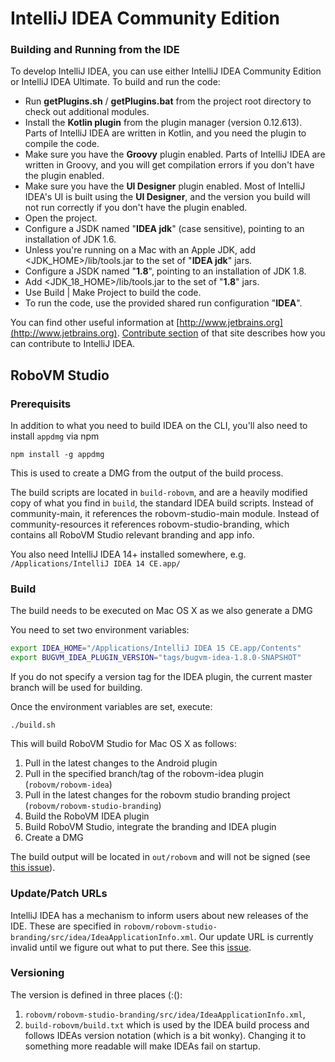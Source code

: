 # IntelliJ IDEA Community Edition
### Building and Running from the IDE
To develop IntelliJ IDEA, you can use either IntelliJ IDEA Community Edition or IntelliJ IDEA Ultimate. To build and run the code:
* Run **getPlugins.sh** / **getPlugins.bat** from the project root directory to check out additional modules.
* Install the **Kotlin plugin** from the plugin manager (version 0.12.613). Parts of IntelliJ IDEA are written in Kotlin, and you need the plugin to compile the code.
* Make sure you have the **Groovy** plugin enabled. Parts of IntelliJ IDEA are written in Groovy, and you will get compilation errors if you don't have the plugin enabled.
* Make sure you have the **UI Designer** plugin enabled. Most of IntelliJ IDEA's UI is built using the **UI Designer**, and the version you build will not run correctly if you don't have the plugin enabled.
* Open the project.
* Configure a JSDK named "**IDEA jdk**" (case sensitive), pointing to an installation of JDK 1.6.
* Unless you're running on a Mac with an Apple JDK, add <JDK_HOME>/lib/tools.jar to the set of "**IDEA jdk**" jars.
* Configure a JSDK named "**1.8**", pointing to an installation of JDK 1.8.
* Add <JDK_18_HOME>/lib/tools.jar to the set of "**1.8**" jars.
* Use Build | Make Project to build the code.
* To run the code, use the provided shared run configuration "**IDEA**".

You can find other useful information at [http://www.jetbrains.org](http://www.jetbrains.org). [Contribute section](http://www.jetbrains.org/display/IJOS/Contribute) of that site describes how you can contribute to IntelliJ IDEA.

## RoboVM Studio

### Prerequisits
In addition to what you need to build IDEA on the CLI, you'll also need to install `appdmg` via npm

```
npm install -g appdmg
```

This is used to create a DMG from the output of the build process.

The build scripts are located in `build-robovm`, and are a heavily modified copy of what you find in `build`, the standard IDEA build scripts. Instead of community-main, it references the robovm-studio-main module. Instead of community-resources it references robovm-studio-branding, which contains all RoboVM Studio relevant branding and app info.

You also need IntelliJ IDEA 14+ installed somewhere, e.g. `/Applications/IntelliJ IDEA 14 CE.app/`

### Build
The build needs to be executed on Mac OS X as we also generate a DMG 

You need to set two environment variables:

```bash
export IDEA_HOME="/Applications/IntelliJ IDEA 15 CE.app/Contents"
export BUGVM_IDEA_PLUGIN_VERSION="tags/bugvm-idea-1.8.0-SNAPSHOT"
```

If you do not specify a version tag for the IDEA plugin, the current master branch will be used for building.

Once the environment variables are set, execute:

```
./build.sh
```

This will build RoboVM Studio for Mac OS X as follows:
1. Pull in the latest changes to the Android plugin
2. Pull in the specified branch/tag of the robovm-idea plugin (`robovm/robovm-idea`)
3. Pull in the latest changes for the robovm studio branding project (`robovm/robovm-studio-branding`)
4. Build the RoboVM IDEA plugin
5. Build RoboVM Studio, integrate the branding and IDEA plugin
6. Create a DMG

The build output will be located in `out/robovm` and will not be signed (see [this issue](https://github.com/robovm/robovm-studio/issues/3)).

### Update/Patch URLs
IntelliJ IDEA has a mechanism to inform users about new releases of the IDE. These are specified in `robovm/robovm-studio-branding/src/idea/IdeaApplicationInfo.xml`. Our update URL is currently
invalid until we figure out what to put there. See this [issue](https://github.com/robovm/robovm-studio/issues/2).

### Versioning
The version is defined in three places (:():
1. `robovm/robovm-studio-branding/src/idea/IdeaApplicationInfo.xml`,
2. `build-robovm/build.txt` which is used by the IDEA build process and follows IDEAs version notation (which is a bit wonky). Changing it to something more readable will make IDEAs fail on startup.
